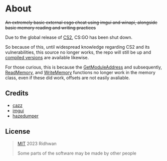 # About

~~An extremely basic external csgo cheat using imgui and winapi, alongside basic memory reading and writing practices~~

Due to the global release of  [CS2](https://www.counter-strike.net/cs2), CS:GO has been shut down.

So because of this, until widespread knowledge regarding CS2 and its vulnerabilities, this source no longer works, the repo will still be up and [compiled versions](https://github.com/ridhwan2/imgui-external-csgo/releases) are available likewise.

For those curious, this is because the [GetModuleAddress](https://github.com/ridhwan2/imgui-external-csgo/blob/main/cheat/memory.h#L48) and subsequently, [ReadMemory](https://github.com/ridhwan2/imgui-external-csgo/blob/main/cheat/memory.h#L74), and [WriteMemory](https://github.com/ridhwan2/imgui-external-csgo/blob/main/cheat/memory.h#L83) functions no longer work in the memory class, even if these did work, offsets are not easily avaliable.

## Credits
- [cazz](https://www.youtube.com/@cazz)
- [imgui](https://github.com/ocornut/imgui)
- [hazedumper](https://github.com/frk1/hazedumper)

## License

> [MIT](https://opensource.org/license/mit/) 2023 Ridhwan
> 
> Some parts of the software may be made by other people
